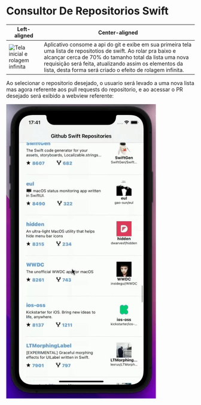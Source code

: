 # Consultor De Repositorios Swift



| Left-aligned | Center-aligned |
| ---          | ---              |
| ![Tela inicial e rolagem infinita](https://github.com/Hellyson206/ConsultorDeRepositoriosGithub/blob/master/Assets/gif1.gif) | Aplicativo consome a api do git e exibe em sua primeira tela uma lista de repositotios de swift. Ao rolar pra baixo e alcançar cerca de 70% do tamanho total da lista uma nova requisição será feita, atualizando assim os elementos da lista, desta forma será criado o efeito de rolagem infinita. |


Ao selecionar o repositorio desejado, o usuario será levado a uma nova lista mas agora referente aos pull requests do repositorio, e ao acessar o PR desejado será exibido a webview referente:


![Segunda tela com pull requests](https://github.com/Hellyson206/ConsultorDeRepositoriosGithub/blob/master/Assets/gif2.gif)
